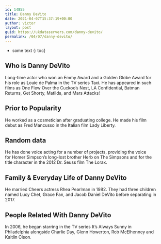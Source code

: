 ```yaml
---
id: 14855
title: Danny DeVito
date: 2021-04-07T15:37:19+00:00
author: victor
layout: post
guid: https://ukdataservers.com/danny-devito/
permalink: /04/07/danny-devito/
---
```


* some text
{: toc}


## Who is Danny DeVito



Long-time actor who won an Emmy Award and a Golden Globe Award for his role as Louie de Palma in the TV series Taxi. He has appeared in such films as One Flew Over the Cuckoo&#8217;s Nest, LA Confidential, Batman Returns, Get Shorty, Matilda, and Mars Attacks! 

                
                
                
## Prior to Popularity



He worked as a cosmetician after graduating college. He made his film debut as Fred Mancusso in the Italian film Lady Liberty.

                
                
                
## Random data



He has done voice acting for a number of projects, providing the voice for Homer Simpson&#8217;s long-lost brother Herb on The Simpsons and for the title character in the 2012 Dr. Seuss film The Lorax. 

                
                
                
## Family & Everyday Life of Danny DeVito



He married Cheers actress Rhea Pearlman in 1982. They had three children named Lucy Chet, Grace Fan, and Jacob Daniel DeVito before separating in 2017.

                
                
                
## People Related With Danny DeVito



In 2006, he began starring in the TV series It&#8217;s Always Sunny in Philadelphia alongside Charlie Day, Glenn Howerton, Rob McElhenney and Kaitlin Olson. 

                
              
            
          
          
          